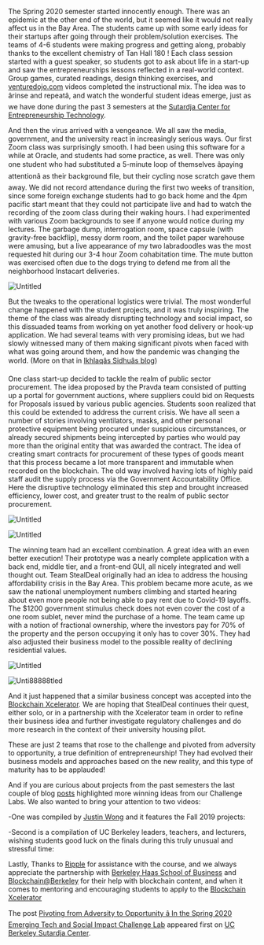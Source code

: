 The Spring 2020 semester started innocently enough. There was an epidemic at the other end of the world, but it seemed like it would not really affect us in the Bay Area. The students came up with some early ideas for their startups after going through their problem/solution exercises. The teams of 4-6 students were making progress and getting along, probably thanks to the excellent chemistry of Tan Hall 180 ! Each class session started with a guest speaker, so students got to ask about life in a start-up and saw the entrepreneurships lessons reflected in a real-world context. Group games, curated readings, design thinking exercises, and [venturedojo.com](http://venturedojo.com/) videos completed the instructional mix. The idea was to ârinse and repeatâ, and watch the wonderful student ideas emerge, just as we have done during the past 3 semesters at the [Sutardja Center for Entrepreneurship Technology](https://scet.berkeley.edu/).

And then the virus arrived with a vengeance. We all saw the media, government, and the university react in increasingly serious ways. Our first Zoom class was surprisingly smooth. I had been using this software for a while at Oracle, and students had some practice, as well. There was only one student who had substituted a 5-minute loop of themselves âpaying attentionâ as their background file, but their cycling nose scratch gave them away. We did not record attendance during the first two weeks of transition, since some foreign exchange students had to go back home and the 4pm pacific start meant that they could not participate live and had to watch the recording of the zoom class during their waking hours. I had experimented with various Zoom backgrounds to see if anyone would notice during my lectures. The garbage dump, interrogation room, space capsule (with gravity-free backflip), messy dorm room, and the toilet paper warehouse were amusing, but a live appearance of my two labradoodles was the most requested hit during our 3-4 hour Zoom cohabitation time. The mute button was exercised often due to the dogs trying to defend me from all the neighborhood Instacart deliveries.

![Untitled](http://scet.berkeley.edu/wp-content/uploads/Untitled.png "Untitled")

But the tweaks to the operational logistics were trivial. The most wonderful change happened with the student projects, and it was truly inspiring. The theme of the class was already disrupting technology and social impact, so this dissuaded teams from working on yet another food delivery or hook-up application. We had several teams with very promising ideas, but we had slowly witnessed many of them making significant pivots when faced with what was going around them, and how the pandemic was changing the world. (More on that in [Ikhlaqâs Sidhuâs blog](https://www.linkedin.com/pulse/what-happens-next-roadmap-life-work-society-after-ikhlaq-sidhu/))

One class start-up decided to tackle the realm of public sector procurement. The idea proposed by the Pravda team consisted of putting up a portal for government auctions, where suppliers could bid on Requests for Proposals issued by various public agencies. Students soon realized that this could be extended to address the current crisis. We have all seen a number of stories involving ventilators, masks, and other personal protective equipment being procured under suspicious circumstances, or already secured shipments being intercepted by parties who would pay more than the original entity that was awarded the contract. The idea of creating smart contracts for procurement of these types of goods meant that this process became a lot more transparent and immutable when recorded on the blockchain. The old way involved having lots of highly paid staff audit the supply process via the Government Accountability Office. Here the disruptive technology eliminated this step and brought increased efficiency, lower cost, and greater trust to the realm of public sector procurement.

![Untitled](http://scet.berkeley.edu/wp-content/uploads/Untitled-4.png "Untitled")

![Untitled](http://scet.berkeley.edu/wp-content/uploads/Untitled-5.png "Untitled")

The winning team had an excellent combination. A great idea with an even better execution! Their prototype was a nearly complete application with a back end, middle tier, and a front-end GUI, all nicely integrated and well thought out. Team StealDeal originally had an idea to address the housing affordability crisis in the Bay Area. This problem became more acute, as we saw the national unemployment numbers climbing and started hearing about even more people not being able to pay rent due to Covid-19 layoffs. The $1200 government stimulus check does not even cover the cost of a one room sublet, never mind the purchase of a home. The team came up with a notion of fractional ownership, where the investors pay for 70% of the property and the person occupying it only has to cover 30%. They had also adjusted their business model to the possible reality of declining residential values.

![Untitled](http://scet.berkeley.edu/wp-content/uploads/Untitled-6.png "Untitled")

![Unti88888tled](http://scet.berkeley.edu/wp-content/uploads/Unti88888tled.png "Unti88888tled")

And it just happened that a similar business concept was accepted into the [Blockchain Xcelerator](https://www.xcelerator.berkeley.edu/). We are hoping that StealDeal continues their quest, either solo, or in a partnership with the Xcelerator team in order to refine their business idea and further investigate regulatory challenges and do more research in the context of their university housing pilot.

These are just 2 teams that rose to the challenge and pivoted from adversity to opportunity, a true definition of entrepreneurship! They had evolved their business models and approaches based on the new reality, and this type of maturity has to be applauded!

And if you are curious about projects from the past semesters the last couple of blog [posts](https://scet.berkeley.edu/author/luke-kowalski/) highlighted more winning ideas from our Challenge Labs. We also wanted to bring your attention to two videos:

\-One was compiled by [Justin Wong](https://www.linkedin.com/in/justin-r-wong/) and it features the Fall 2019 projects:

\-Second is a compilation of UC Berkeley leaders, teachers, and lecturers, wishing students good luck on the finals during this truly unusual and stressful time:

Lastly, Thanks to [Ripple](https://ripple.com/) for assistance with the course, and we always appreciate the partnership with [Berkeley Haas School of Business](https://haas.berkeley.edu/) and [Blockchain@Berkeley](https://blockchain.berkeley.edu/) for their help with blockchain content, and when it comes to mentoring and encouraging students to apply to the [Blockchain Xcelerator](https://www.xcelerator.berkeley.edu/)

The post [Pivoting from Adversity to Opportunity â In the Spring 2020 Emerging Tech and Social Impact Challenge Lab](http://scet.berkeley.edu/pivoting-from-adversity-to-opportunity-in-the-spring-2020-emerging-tech-and-social-impact-challenge-lab/) appeared first on [UC Berkeley Sutardja Center](http://scet.berkeley.edu).
